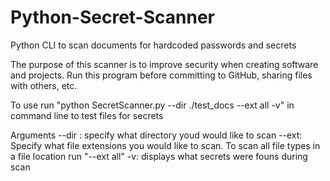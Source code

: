# Python-Secret-Scanner
Python CLI to scan documents for hardcoded passwords and secrets 

The purpose of this scanner is to improve security when creating software and projects. Run this program before committing to GitHub, sharing files with others, etc. 

To use run "python SecretScanner.py --dir ./test_docs --ext all  -v" in command line to test files for secrets

Arguments
--dir : specify what directory youd would like to scan
--ext: Specify what file extensions you would like to scan. To scan all file types in a file location run "--ext all"
-v: displays what secrets were founs during scan
